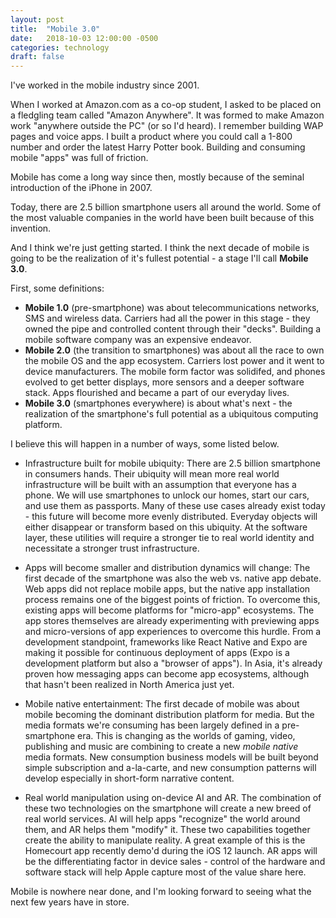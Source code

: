 ```yaml
---
layout: post
title:  "Mobile 3.0"
date:   2018-10-03 12:00:00 -0500
categories: technology
draft: false
---
```


I've worked in the mobile industry since 2001. 

When I worked at Amazon.com as a co-op student, I asked to be placed on a fledgling team called "Amazon Anywhere". It was formed to make Amazon work "anywhere outside the PC" (or so I'd heard). I remember building WAP pages and voice apps. I built a product where you could call a 1-800 number and order the latest Harry Potter book. Building and consuming mobile "apps" was full of friction.

Mobile has come a long way since then, mostly because of the seminal introduction of the iPhone in 2007.

Today, there are 2.5 billion smartphone users all around the world. Some of the most valuable companies in the world have been built because of this invention.

And I think we're just getting started. I think the next decade of mobile is going to be the realization of it's fullest potential - a stage I'll call **Mobile 3.0**.

First, some definitions:

* **Mobile 1.0** (pre-smartphone) was about telecommunications networks, SMS and wireless data. Carriers had all the power in this stage - they owned the pipe and controlled content through their "decks". Building a mobile software company was an expensive endeavor.
* **Mobile 2.0** (the transition to smartphones) was about all the race to own the mobile OS and the app ecosystem. Carriers lost power and it went to device manufacturers. The mobile form factor was solidifed, and phones evolved to get better displays, more sensors and a deeper software stack. Apps flourished and became a part of our everyday lives.
* **Mobile 3.0** (smartphones everywhere) is about what's next - the realization of the smartphone's full potential as a ubiquitous computing platform.

I believe this will happen in a number of ways, some listed below.

* Infrastructure built for mobile ubiquity: There are 2.5 billion smartphone in consumers hands. Their ubiquity will mean more real world infrastructure will be built with an assumption that everyone has a phone. We will use smartphones to unlock our homes, start our cars, and use them as passports. Many of these use cases already exist today - this future will become more evenly distributed. Everyday objects will either disappear or transform based on this ubiquity. At the software layer, these utilities will require a stronger tie to real world identity and necessitate a stronger trust infrastructure. 

* Apps will become smaller and distribution dynamics will change: The first decade of the smartphone was also the web vs. native app debate. Web apps did not replace mobile apps, but the native app installation process remains one of the biggest points of friction. To overcome this, existing apps will become platforms for "micro-app" ecosystems. The app stores themselves are already experimenting with previewing apps and micro-versions of app experiences to overcome this hurdle. From a development standpoint, frameworks like React Native and Expo are making it possible for continuous deployment of apps (Expo is a development platform but also a "browser of apps"). In Asia, it's already proven how messaging apps can become app ecosystems, although that hasn't been realized in North America just yet.

* Mobile native entertainment: The first decade of mobile was about mobile becoming the dominant distribution platform for media. But the media formats we're consuming has been largely defined in a pre-smartphone era. This is changing as the worlds of gaming, video, publishing and music are combining to create a new _mobile native_ media formats. New consumption business models will be built beyond simple subscription and a-la-carte, and new consumption patterns will develop especially in short-form narrative content.

* Real world manipulation using on-device AI and AR. The combination of these two technologies on the smartphone will create a new breed of real world services. AI will help apps "recognize" the world around them, and AR helps them "modify" it. These two capabilities together create the ability to manipulate reality. A great example of this is the Homecourt app recently demo'd during the iOS 12 launch. AR apps will be the differentiating factor in device sales - control of the hardware and software stack will help Apple capture most of the value share here.

Mobile is nowhere near done, and I'm looking forward to seeing what the next few years have in store. 